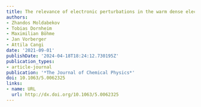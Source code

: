 ```yaml
---
title: The relevance of electronic perturbations in the warm dense electron gas
authors:
- Zhandos Moldabekov
- Tobias Dornheim
- Maximilian Böhme
- Jan Vorberger
- Attila Cangi
date: '2021-09-01'
publishDate: '2024-04-18T18:24:12.730195Z'
publication_types:
- article-journal
publication: '*The Journal of Chemical Physics*'
doi: 10.1063/5.0062325
links:
- name: URL
  url: http://dx.doi.org/10.1063/5.0062325
---
```

